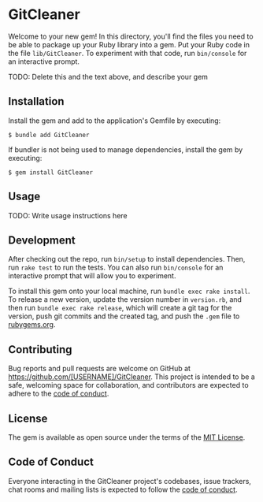 # GitCleaner

Welcome to your new gem! In this directory, you'll find the files you need to be able to package up your Ruby library into a gem. Put your Ruby code in the file `lib/GitCleaner`. To experiment with that code, run `bin/console` for an interactive prompt.

TODO: Delete this and the text above, and describe your gem

## Installation

Install the gem and add to the application's Gemfile by executing:

    $ bundle add GitCleaner

If bundler is not being used to manage dependencies, install the gem by executing:

    $ gem install GitCleaner

## Usage

TODO: Write usage instructions here

## Development

After checking out the repo, run `bin/setup` to install dependencies. Then, run `rake test` to run the tests. You can also run `bin/console` for an interactive prompt that will allow you to experiment.

To install this gem onto your local machine, run `bundle exec rake install`. To release a new version, update the version number in `version.rb`, and then run `bundle exec rake release`, which will create a git tag for the version, push git commits and the created tag, and push the `.gem` file to [rubygems.org](https://rubygems.org).

## Contributing

Bug reports and pull requests are welcome on GitHub at https://github.com/[USERNAME]/GitCleaner. This project is intended to be a safe, welcoming space for collaboration, and contributors are expected to adhere to the [code of conduct](https://github.com/[USERNAME]/GitCleaner/blob/master/CODE_OF_CONDUCT.md).

## License

The gem is available as open source under the terms of the [MIT License](https://opensource.org/licenses/MIT).

## Code of Conduct

Everyone interacting in the GitCleaner project's codebases, issue trackers, chat rooms and mailing lists is expected to follow the [code of conduct](https://github.com/[USERNAME]/GitCleaner/blob/master/CODE_OF_CONDUCT.md).
